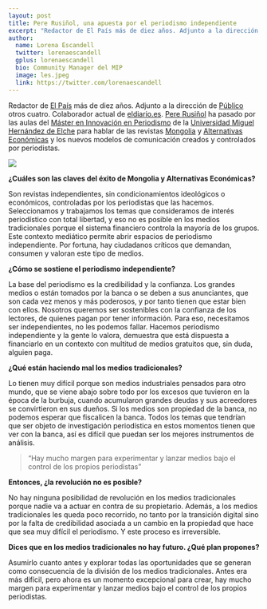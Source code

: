 ```yaml
---
layout: post
title: Pere Rusiñol, una apuesta por el periodismo independiente
excerpt: "Redactor de El País más de diez años. Adjunto a la dirección de Público otros cuatro. Colaborador actual de eldiario.es. Pere Rusiñol ha pasado por las aulas del Máster en Innovación en Periodismo de la Universidad Miguel Hernández de Elche para hablar de las revistas Mongolia y Alternativas Económicas y los nuevos modelos de comunicación creados y controlados por periodistas."
author:
  name: Lorena Escandell
  twitter: lorenaescandell
  gplus: lorenaescandell 
  bio: Community Manager del MIP
  image: les.jpeg
  link: https://twitter.com/lorenaescandell
---
```

Redactor de [El País](http://elpais.com) más de diez años. Adjunto a la dirección de [Público](www.publico.es) otros cuatro. Colaborador actual de [eldiario.es](www.eldiario.es). [Pere Rusiñol](https://twitter.com/pererusi) ha pasado por las aulas del [Máster en Innovación en Periodismo](http://mip.umh.es) de la [Universidad Miguel Hernández de Elche](www.umh.es) para hablar de las revistas [Mongolia](www.revistamongolia.com) y [Alternativas Económicas](http://alternativaseconomicas.coop) y los nuevos modelos de comunicación creados y controlados por periodistas.

![](https://db.tt/ail6Px2l)

**¿Cuáles son las claves del éxito de Mongolia y Alternativas Económicas?**

Son revistas independientes, sin condicionamientos ideológicos o económicos,  controladas por los periodistas que las hacemos. Seleccionamos y trabajamos los temas que consideramos de interés periodístico con total libertad, y eso no es posible en los medios tradicionales porque el sistema financiero controla la mayoría de los grupos. Este contexto mediático permite abrir espacios de periodismo independiente. Por fortuna, hay ciudadanos críticos que demandan, consumen y valoran este tipo de medios.

**¿Cómo se sostiene el periodismo independiente?**

La base del periodismo es la credibilidad y la confianza. Los grandes medios o están tomados por la banca o se deben a sus anunciantes, que son cada vez menos y más poderosos, y por tanto tienen que estar bien con ellos. Nosotros queremos ser sostenibles con la confianza de los lectores, de quienes pagan por tener información. Para eso, necesitamos ser independientes, no les podemos fallar. Hacemos periodismo independiente y la gente lo valora, demuestra que está dispuesta a financiarlo en un contexto con multitud de medios gratuitos que, sin duda, alguien paga.

**¿Qué están haciendo mal los medios tradicionales?**

Lo tienen muy difícil porque son medios industriales pensados para otro mundo, que se viene abajo sobre todo por los excesos que tuvieron en la época de la burbuja, cuando acumularon grandes deudas y sus acreedores se convirtieron en sus dueños. Si los medios son propiedad de la banca, no podemos esperar que fiscalicen la banca. Todos los temas que tendrían que ser objeto de investigación periodística en estos momentos tienen que ver con la banca, así es difícil que puedan ser los mejores instrumentos de análisis.

> “Hay mucho margen para experimentar y lanzar medios bajo el control de los propios periodistas” 

**Entonces, ¿la revolución no es posible?**

No hay ninguna posibilidad de revolución en los medios tradicionales porque nadie va a actuar en contra de su propietario. Además, a los medios tradicionales les queda poco recorrido, no tanto por la transición digital sino por la falta de credibilidad asociada a un cambio en la propiedad que hace que sea muy difícil el periodismo. Y este proceso es irreversible.

**Dices que en los medios tradicionales no hay futuro. ¿Qué plan propones?**

Asumirlo cuanto antes y explorar todas las oportunidades que se generan como consecuencia de la división de los medios tradicionales. Antes era más difícil, pero ahora es un momento excepcional para crear, hay mucho margen para experimentar y lanzar medios bajo el control de los propios periodistas.
 
 



